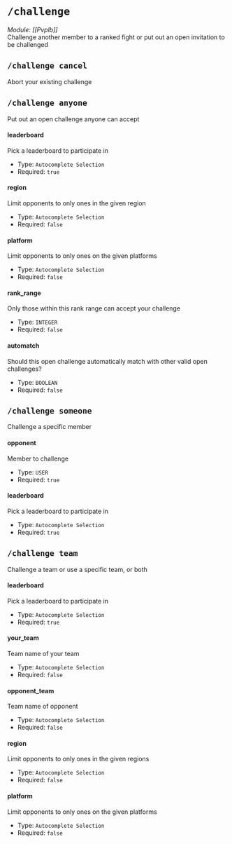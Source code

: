 # `/challenge`
*Module: [[Pvplb]]*<br>
Challenge another member to a ranked fight or put out an open invitation to be challenged
## `/challenge cancel`
Abort your existing challenge

## `/challenge anyone`
Put out an open challenge anyone can accept
#### leaderboard
Pick a leaderboard to participate in
- Type: `Autocomplete Selection`
- Required: `true`
#### region
Limit opponents to only ones in the given region
- Type: `Autocomplete Selection`
- Required: `false`
#### platform
Limit opponents to only ones on the given platforms
- Type: `Autocomplete Selection`
- Required: `false`
#### rank_range
Only those within this rank range can accept your challenge
- Type: `INTEGER`
- Required: `false`
#### automatch
Should this open challenge automatically match with other valid open challenges?
- Type: `BOOLEAN`
- Required: `false`
## `/challenge someone`
Challenge a specific member
#### opponent
Member to challenge
- Type: `USER`
- Required: `true`
#### leaderboard
Pick a leaderboard to participate in
- Type: `Autocomplete Selection`
- Required: `true`
## `/challenge team`
Challenge a team or use a specific team, or both
#### leaderboard
Pick a leaderboard to participate in
- Type: `Autocomplete Selection`
- Required: `true`
#### your_team
Team name of your team
- Type: `Autocomplete Selection`
- Required: `false`
#### opponent_team
Team name of opponent
- Type: `Autocomplete Selection`
- Required: `false`
#### region
Limit opponents to only ones in the given regions
- Type: `Autocomplete Selection`
- Required: `false`
#### platform
Limit opponents to only ones on the given platforms
- Type: `Autocomplete Selection`
- Required: `false`
